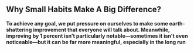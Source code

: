 
## Why Small Habits Make A Big Difference?

**To achieve any goal, we put pressure on ourselves to
make some earth-shattering improvement that everyone will talk about.
Meanwhile, improving by 1 percent isn’t particularly notable—sometimes it
isn’t even noticeable—but it can be far more meaningful, especially in the long run**
